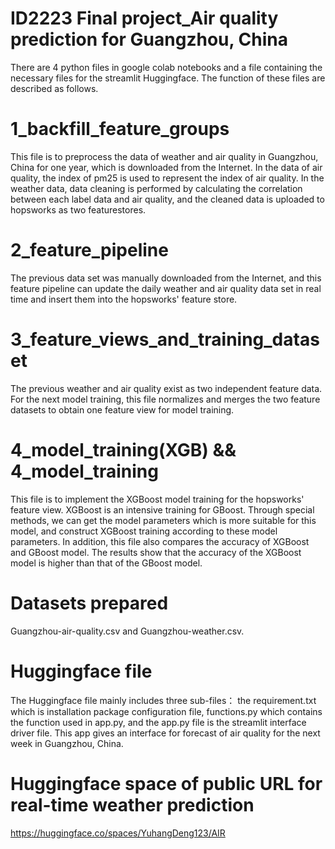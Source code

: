 # ID2223 Final project_Air quality prediction for Guangzhou, China
There are 4 python files in google colab notebooks and a file containing the necessary files for the streamlit Huggingface. The function of these files are described as follows.
# 1_backfill_feature_groups
This file is to preprocess the data of weather and air quality in Guangzhou, China for one year, which is downloaded from the Internet. In the data of air quality, the index of pm25 is used to represent the index of air quality. In the weather data, data cleaning is performed by calculating the correlation between each label data and air quality, and the cleaned data is uploaded to hopsworks as two featurestores.

# 2_feature_pipeline
The previous data set was manually downloaded from the Internet, and this feature pipeline can update the daily weather and air quality data set in real time and insert them into the hopsworks' feature store.

# 3_feature_views_and_training_dataset
The previous weather and air quality exist as two independent feature data. For the next model training, this file normalizes and merges the two feature datasets to obtain one feature view for model training.

# 4_model_training(XGB) && 4_model_training
This file is to implement the XGBoost model training for the hopsworks' feature view. XGBoost is an intensive training for GBoost. Through special methods, we can get the model parameters which is more suitable for this model, and construct XGBoost training according to these model parameters. In addition, this file also compares the accuracy of XGBoost and GBoost model. The results show that the accuracy of the XGBoost model is higher than that of the GBoost model.

# Datasets prepared
Guangzhou-air-quality.csv and Guangzhou-weather.csv.


# Huggingface file
The Huggingface file mainly includes three sub-files： the requirement.txt which is installation package configuration file, functions.py which contains the function  used in app.py, and the app.py file is the streamlit interface driver file. This app gives an interface for forecast of air quality for the next week in Guangzhou, China.

# Huggingface space of public URL for real-time weather prediction 
https://huggingface.co/spaces/YuhangDeng123/AIR
